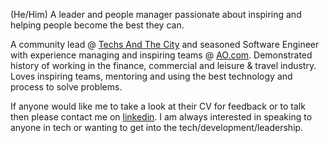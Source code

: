 (He/Him) A leader and people manager passionate about inspiring and helping people become the best they can. 

A community lead @ [Techs And The City](https://www.meetup.com/Techs-and-The-City/) and seasoned Software Engineer with experience managing and inspiring teams @ [AO.com](www.ao.com). Demonstrated history of working in the finance, commercial and leisure & travel industry. Loves inspiring teams, mentoring and using the best technology and process to solve problems.

If anyone would like me to take a look at their CV for feedback or to talk then please contact me on [linkedin](https://www.linkedin.com/in/callumjfraser/). I am always interested in speaking to anyone in tech or wanting to get into the tech/development/leadership. 
